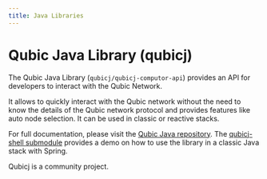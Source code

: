 ```yaml
---
title: Java Libraries
---
```


# Qubic Java Library (qubicj)

The Qubic Java Library (`qubicj/qubicj-computor-api`) provides an API for developers to interact with the Qubic Network.

It allows to quickly interact with the Qubic network without the need to 
know the details of the Qubic network protocol and provides features like auto node selection.
It can be used in classic or reactive stacks.

For full documentation, please visit the [Qubic Java repository](https://gitlab.com/georg.mittendorfer/qubicj). 
The [qubicj-shell submodule](https://gitlab.com/georg.mittendorfer/qubicj/-/blob/main/qubicj-shell) provides a demo on 
how to use the library in a classic Java stack with Spring.

Qubicj is a community project.
